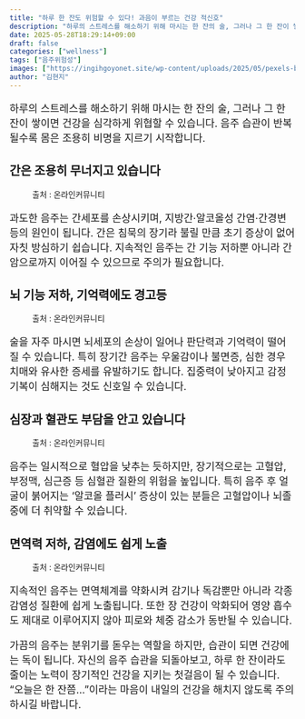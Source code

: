 ```yaml
---
title: "하루 한 잔도 위험할 수 있다! 과음이 부르는 건강 적신호"
description: "하루의 스트레스를 해소하기 위해 마시는 한 잔의 술, 그러나 그 한 잔이 쌓이면 건강을 심각하게 위협할 수 있습니다. 음주 습관이 반복될수록 몸은 조용히 비명을 지르기 시작합니다."
date: 2025-05-28T18:29:14+09:00
draft: false
categories: ["wellness"]
tags: ["음주위험성"]
images: ["https://ingihgoyonet.site/wp-content/uploads/2025/05/pexels-bohlemedia-1089930-683x1024.jpg", "https://ingihgoyonet.site/wp-content/uploads/2025/05/pexels-cottonbro-3171736-684x1024.jpg", "https://ingihgoyonet.site/wp-content/uploads/2025/05/pexels-thirdman-7659573-1024x683.jpg", "https://ingihgoyonet.site/wp-content/uploads/2025/05/pexels-polina-tankilevitch-3873188-1024x683.jpg"]
author: "김현지"
---
```


<p style="font-size:18px">하루의 스트레스를 해소하기 위해 마시는 한 잔의 술, 그러나 그 한 잔이 쌓이면 건강을 심각하게 위협할 수 있습니다. 음주 습관이 반복될수록 몸은 조용히 비명을 지르기 시작합니다.</p> <h2 >간은 조용히 무너지고 있습니다</h2> <figure ><img src="https://ingihgoyonet.site/wp-content/uploads/2025/05/pexels-bohlemedia-1089930-683x1024.jpg" alt="" style="aspect-ratio:16/9;object-fit:cover"/><figcaption >출처 : 온라인커뮤니티</figcaption></figure> <p style="font-size:18px">과도한 음주는 간세포를 손상시키며, 지방간·알코올성 간염·간경변 등의 원인이 됩니다. 간은 침묵의 장기라 불릴 만큼 초기 증상이 없어 자칫 방심하기 쉽습니다. 지속적인 음주는 간 기능 저하뿐 아니라 간암으로까지 이어질 수 있으므로 주의가 필요합니다.</p> <h2 >뇌 기능 저하, 기억력에도 경고등</h2> <figure ><img src="https://ingihgoyonet.site/wp-content/uploads/2025/05/pexels-cottonbro-3171736-684x1024.jpg" alt="" style="aspect-ratio:16/9;object-fit:cover"/><figcaption >출처 : 온라인커뮤니티</figcaption></figure> <p style="font-size:18px">술을 자주 마시면 뇌세포의 손상이 일어나 판단력과 기억력이 떨어질 수 있습니다. 특히 장기간 음주는 우울감이나 불면증, 심한 경우 치매와 유사한 증세를 유발하기도 합니다. 집중력이 낮아지고 감정 기복이 심해지는 것도 신호일 수 있습니다.</p> <h2 >심장과 혈관도 부담을 안고 있습니다</h2> <figure ><img src="https://ingihgoyonet.site/wp-content/uploads/2025/05/pexels-thirdman-7659573-1024x683.jpg" alt="" style="aspect-ratio:16/9;object-fit:cover"/><figcaption >출처 : 온라인커뮤니티</figcaption></figure> <p style="font-size:18px">음주는 일시적으로 혈압을 낮추는 듯하지만, 장기적으로는 고혈압, 부정맥, 심근증 등 심혈관 질환의 위험을 높입니다. 특히 음주 후 얼굴이 붉어지는 ‘알코올 플러시’ 증상이 있는 분들은 고혈압이나 뇌졸중에 더 취약할 수 있습니다.</p> <h2 >면역력 저하, 감염에도 쉽게 노출</h2> <figure ><img src="https://ingihgoyonet.site/wp-content/uploads/2025/05/pexels-polina-tankilevitch-3873188-1024x683.jpg" alt="" style="aspect-ratio:16/9;object-fit:cover"/><figcaption >출처 : 온라인커뮤니티</figcaption></figure> <p style="font-size:18px">지속적인 음주는 면역체계를 약화시켜 감기나 독감뿐만 아니라 각종 감염성 질환에 쉽게 노출됩니다. 또한 장 건강이 악화되어 영양 흡수도 제대로 이루어지지 않아 피로와 체중 감소가 동반될 수 있습니다.</p> <p style="font-size:18px">가끔의 음주는 분위기를 돋우는 역할을 하지만, 습관이 되면 건강에는 독이 됩니다. 자신의 음주 습관을 되돌아보고, 하루 한 잔이라도 줄이는 노력이 장기적인 건강을 지키는 첫걸음이 될 수 있습니다. “오늘은 한 잔쯤…”이라는 마음이 내일의 건강을 해치지 않도록 주의하시길 바랍니다.</p>